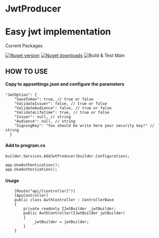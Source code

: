 <h1>JwtProducer</h1>

<h1>Easy jwt implementation</h1> 

Current Packages

[![Nuget version](https://img.shields.io/nuget/v/JwtProducer.svg?logo=nuget)](https://www.nuget.org/packages/JwtProducer/)
[![Nuget downloads](https://img.shields.io/nuget/dt/JwtProducer?logo=nuget)](https://www.nuget.org/packages/JwtProducer/)
![Build & Test Main](https://github.com/Blazored/LocalStorage/workflows/Build%20&%20Test%20Main/badge.svg)


<h2>HOW TO USE</h2>


<h4>Copy to appsettings.json and configure the parameters</h4>

```
"JwtOption": {
    "SaveToken": true, // true or false
    "ValidateIssuer": false, // true or false
    "ValidateAudience": false, // true or false
    "ValidateLifetime": true, // true or false
    "Issuer": null, // string
    "Audience": null, // string
    "SigningKey": "You should be write here your security key!" // string
  }
```
<h4>Add to program.cs</h4>

```
builder.Services.AddJwtProducer(builder.Configuration);
```

```
app.UseAuthentication();
app.UseAuthorization();
```

<h4>Usage</h4>

```
    [Route("api/[controller]")]
    [ApiController]
    public class AuthController : ControllerBase
    {
        private readonly IJwtBuilder _jwtBuilder;
        public AuthController(IJwtBuilder jwtBuilder)
        {
            _jwtBuilder = jwtBuilder;
        }
    }
```



